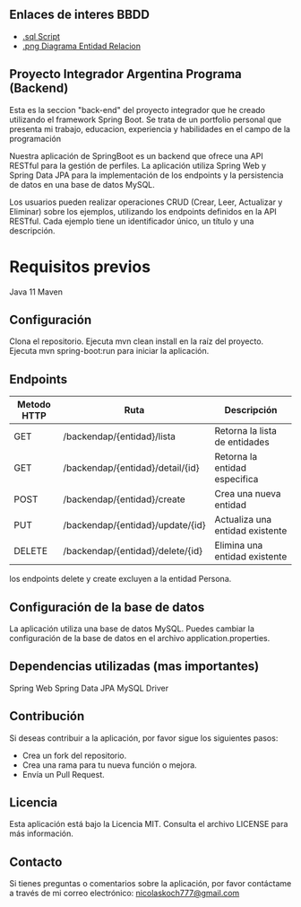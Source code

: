 ## Enlaces de interes BBDD
* [.sql Script](bbdd/script-bbdd.sql)
* [.png Diagrama Entidad Relacion](bbdd/DER-bbdd.png)

## Proyecto Integrador Argentina Programa (Backend)
Esta es la seccion "back-end" del proyecto integrador que he creado utilizando el framework Spring Boot. Se trata de un portfolio personal que presenta mi trabajo, educacion, experiencia y habilidades en el campo de la programación

Nuestra aplicación de SpringBoot es un backend que ofrece una API RESTful para la gestión de perfiles. La aplicación utiliza Spring Web y Spring Data JPA para la implementación de los endpoints y la persistencia de datos en una base de datos MySQL.

Los usuarios pueden realizar operaciones CRUD (Crear, Leer, Actualizar y Eliminar) sobre los ejemplos, utilizando los endpoints definidos en la API RESTful. Cada ejemplo tiene un identificador único, un título y una descripción.

# Requisitos previos
Java 11
Maven

## Configuración
Clona el repositorio.
Ejecuta mvn clean install en la raíz del proyecto.
Ejecuta mvn spring-boot:run para iniciar la aplicación.

## Endpoints

| Metodo HTTP | Ruta | Descripción |
| -------- | ----------------- | ---------- |
| GET | /backendap/{entidad}/lista       | Retorna la lista de entidades |
| GET | /backendap/{entidad}/detail/{id}       | Retorna la entidad especifica |
| POST | /backendap/{entidad}/create     | Crea una nueva entidad  |
| PUT | /backendap/{entidad}/update/{id}   | Actualiza una entidad existente|
| DELETE | /backendap/{entidad}/delete/{id}   | Elimina una entidad existente |

los endpoints delete y create excluyen a la entidad Persona.

## Configuración de la base de datos
La aplicación utiliza una base de datos MySQL. Puedes cambiar la configuración de la base de datos en el archivo application.properties.

## Dependencias utilizadas (mas importantes)
Spring Web
Spring Data JPA
MySQL Driver

## Contribución
Si deseas contribuir a la aplicación, por favor sigue los siguientes pasos:

* Crea un fork del repositorio.
* Crea una rama para tu nueva función o mejora.
* Envía un Pull Request.

## Licencia
Esta aplicación está bajo la Licencia MIT. Consulta el archivo LICENSE para más información.

## Contacto
Si tienes preguntas o comentarios sobre la aplicación, por favor contáctame a través de mi correo electrónico: nicolaskoch777@gmail.com
